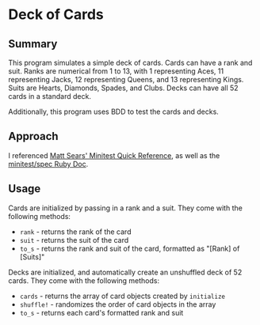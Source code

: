 # Deck of Cards

## Summary

This program simulates a simple deck of cards. Cards can have a rank and suit. Ranks are numerical from 1 to 13, with 1 representing Aces, 11 representing Jacks, 12 representing Queens, and 13 representing Kings. Suits are Hearts, Diamonds, Spades, and Clubs. Decks can have all 52 cards in a standard deck.

Additionally, this program uses BDD to test the cards and decks.

## Approach
I referenced [Matt Sears' Minitest Quick Reference](http://www.mattsears.com/articles/2011/12/10/minitest-quick-reference), as well as the [minitest/spec Ruby Doc](http://ruby-doc.org/stdlib-2.0/libdoc/minitest/spec/rdoc/index.html).

## Usage
Cards are initialized by passing in a rank and a suit. They come with the following methods:
* `rank` - returns the rank of the card
* `suit` - returns the suit of the card
* `to_s` - returns the rank and suit of the card, formatted as "[Rank] of [Suits]"

Decks are initialized, and automatically create an unshuffled deck of 52 cards. They come with the following methods:
* `cards` - returns the array of card objects created by `initialize`
* `shuffle!` - randomizes the order of card objects in the array
* `to_s` - returns each card's formatted rank and suit
